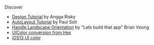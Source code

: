 Discover

- [Design Tutorial](https://www.youtube.com/watch?v=R__KiNbwRzA&list=PL6j62WXKkENojtSL3SyrhASAhgFI8NJ-T&index=2) by Angga Risky 
- [AutoLayout Tutorial](https://www.youtube.com/watch?v=nqO11vmzapg) by Paul Solt
- [Handle Landscape Orientation](https://www.youtube.com/watch?v=YY06LNJ1mGY) by "Lets build that app" Brian Voong
- [UIColor conversion from Hex](https://cocoacasts.com/from-hex-to-uicolor-and-back-in-swift)
- [iOS13 UI color](https://stackoverflow.com/a/58646503)